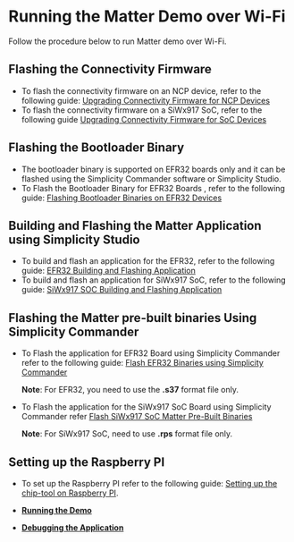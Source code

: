 # **Running the Matter Demo over Wi-Fi**
Follow the procedure below to run Matter demo over Wi-Fi.

## **Flashing the Connectivity Firmware**

- To flash the connectivity firmware on an NCP device, refer to the following guide: [Upgrading Connectivity Firmware for NCP Devices](./loading-firmware-for-ncp-and-soc-boards#upgradation-of-connectivity-firmware-for-ncp-devices)
- To flash the connectivity firmware on a SiWx917 SoC, refer to the following guide [Upgrading Connectivity Firmware for SoC Devices](./loading-firmware-for-ncp-and-soc-boards#upgradation-of-connectivity-firmware-for-soc-devices)

## **Flashing the Bootloader Binary**
- The bootloader binary is supported on EFR32 boards only and it can be flashed using the Simplicity Commander software or Simplicity Studio.
- To Flash the Bootloader Binary for EFR32 Boards , refer to the following guide: [Flashing Bootloader Binaries on EFR32 Devices](./flashing-using-commander#flashing-the-bootloader-binaries-for-efx32-board-using-simplicity-commander)

## **Building and Flashing the Matter Application using Simplicity Studio**
- To build and flash an application for the EFR32, refer to the following guide: [EFR32 Building and Flashing Application](./build-efx32-application-using-studio)
- To build and flash an application for SiWx917 SoC, refer to the following guide: [SiWx917 SOC Building and Flashing Application](./build-soc-application-using-studio)

## **Flashing the Matter pre-built binaries Using Simplicity Commander**
-  To Flash the application for EFR32 Board using Simplicity Commander refer to the following guide: [Flash EFR32 Binaries using Simplicity Commander](./flashing-using-commander#flashing-the-efr32-using-simplicity-commander)
              
   **Note**: For EFR32, you need to use the **.s37** format file only. 
-  To Flash the application for the SiWx917 SoC Board using Simplicity Commander refer [Flash SiWx917 SoC Matter Pre-Built Binaries](./flashing-using-commander#flashing-the-siwx917-soc-matter-pre-built-binary-using-simplicity-commander)
  
   **Note**: For SiWx917 SoC, need to use **.rps** format file only.


## Setting up the Raspberry PI

 - To set up the Raspberry PI refer to the following guide: [Setting up the chip-tool on Raspberry PI](./build-pi-env).

- [**Running the Demo**](./use-case-execution)
- [**Debugging the Application**](./application-debug)
